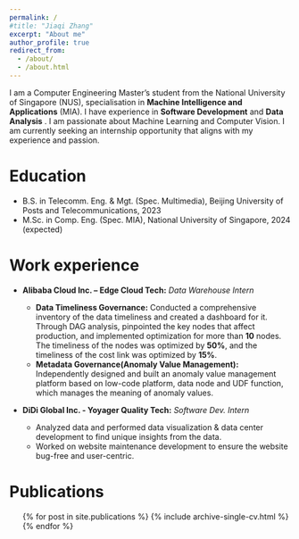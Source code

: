 ```yaml
---
permalink: /
#title: "Jiaqi Zhang"
excerpt: "About me"
author_profile: true
redirect_from: 
  - /about/
  - /about.html
---
```


I am a Computer Engineering Master’s student from the National University of Singapore (NUS), specialisation in **Machine 
Intelligence and Applications** (MIA). I have experience in **Software Development** and **Data Analysis** . I am 
passionate about Machine Learning and Computer Vision. I am currently seeking an internship opportunity 
that aligns with my experience and passion.

Education
======
* B.S. in Telecomm. Eng. & Mgt. (Spec. Multimedia), Beijing University of Posts and Telecommunications, 2023
* M.Sc. in Comp. Eng. (Spec. MIA), National University of Singapore, 2024 (expected)

Work experience
======
* **Alibaba Cloud Inc. – Edge Cloud Tech:** _Data Warehouse Intern_
  * **Data Timeliness Governance:** Conducted a comprehensive inventory of the data timeliness and created a dashboard for 
it. Through DAG analysis, pinpointed the key nodes that affect production, and implemented optimization for more than 
**10** nodes. The timeliness of the nodes was optimized by **50%**, and the timeliness of the cost link was optimized by **15%**. 
  * **Metadata Governance(Anomaly Value Management):** Independently designed and built an anomaly value management 
platform based on low-code platform, data node and UDF function, which manages the meaning of anomaly values. 


* **DiDi Global Inc. - Yoyager Quality Tech:** _Software Dev. Intern_
  * Analyzed data and performed data visualization & data center development to find unique insights from the data. 
  * Worked on website maintenance development to ensure the website bug-free and user-centric.
  
[//]: # (Skills)

[//]: # (======)

[//]: # (* Skill 1)

[//]: # (* Skill 2)

[//]: # (  * Sub-skill 2.1)

[//]: # (  * Sub-skill 2.2)

[//]: # (  * Sub-skill 2.3)

[//]: # (* Skill 3)

Publications
======
  <ul>{% for post in site.publications %}
    {% include archive-single-cv.html %}
  {% endfor %}</ul>
  